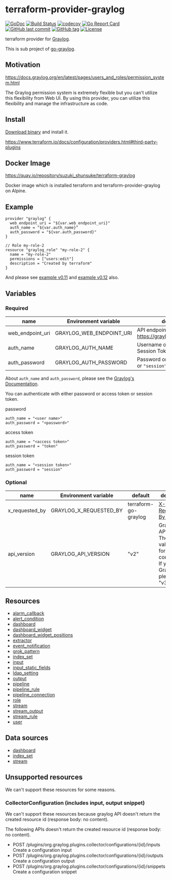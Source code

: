 # terraform-provider-graylog

[![GoDoc](http://img.shields.io/badge/go-documentation-blue.svg?style=flat-square)](http://godoc.org/github.com/suzuki-shunsuke/go-graylog/terraform)
[![Build Status](https://cloud.drone.io/api/badges/suzuki-shunsuke/go-graylog/status.svg)](https://cloud.drone.io/suzuki-shunsuke/go-graylog)
[![codecov](https://codecov.io/gh/suzuki-shunsuke/go-graylog/branch/master/graph/badge.svg)](https://codecov.io/gh/suzuki-shunsuke/go-graylog)
[![Go Report Card](https://goreportcard.com/badge/github.com/suzuki-shunsuke/go-graylog)](https://goreportcard.com/report/github.com/suzuki-shunsuke/go-graylog)
[![GitHub last commit](https://img.shields.io/github/last-commit/suzuki-shunsuke/go-graylog.svg)](https://github.com/suzuki-shunsuke/go-graylog)
[![GitHub tag](https://img.shields.io/github/tag/suzuki-shunsuke/go-graylog.svg)](https://github.com/suzuki-shunsuke/go-graylog/releases)
[![License](http://img.shields.io/badge/license-mit-blue.svg?style=flat-square)](https://raw.githubusercontent.com/suzuki-shunsuke/go-graylog/master/LICENSE)

terraform provider for [Graylog](https://www.graylog.org/).

This is sub project of [go-graylog](https://github.com/suzuki-shunsuke/go-graylog).

## Motivation

https://docs.graylog.org/en/latest/pages/users_and_roles/permission_system.html

The Graylog permission system is extremely flexible but you can't utilize this flexibility from Web UI.
By using this provider, you can utilize this flexibility and manage the infrastructure as code.

## Install

[Download binary](https://github.com/suzuki-shunsuke/go-graylog/releases) and install it.

https://www.terraform.io/docs/configuration/providers.html#third-party-plugins

## Docker Image

https://quay.io/repository/suzuki_shunsuke/terraform-graylog

Docker image which is installed terraform and terraform-provider-graylog on Alpine.

## Example

```hcl
provider "graylog" {
  web_endpoint_uri = "${var.web_endpoint_uri}"
  auth_name = "${var.auth_name}"
  auth_password = "${var.auth_password}"
}

// Role my-role-2
resource "graylog_role" "my-role-2" {
  name = "my-role-2"
  permissions = ["users:edit"]
  description = "Created by terraform"
}
```

And please see [example v0.11](example/v0.11) and [example v0.12](example/v0.12) also.

## Variables

### Required

name | Environment variable | description
--- | --- | ---
web_endpoint_uri | GRAYLOG_WEB_ENDPOINT_URI | API endpoint, for example https://graylog.example.com/api
auth_name | GRAYLOG_AUTH_NAME | Username or API token or Session Token
auth_password | GRAYLOG_AUTH_PASSWORD | Password or the literal `"token"` or `"session"`

About `auth_name` and `auth_password`, please see the [Graylog's Documentation](https://docs.graylog.org/en/latest/pages/configuration/rest_api.html).

You can authenticate with either password or access token or session token.

password

```
auth_name = "<user name>"
auth_password = "<password>"
```

access token

```
auth_name = "<access token>"
auth_password = "token"
```

session token

```
auth_name = "<session token>"
auth_password = "session"
```

### Optional

name | Environment variable | default | description
--- | --- | --- | ---
x_requested_by | GRAYLOG_X_REQUESTED_BY | terraform-go-graylog | [X-Requested-By Header](https://github.com/Graylog2/graylog2-server/blob/370dd700bc8ada5448bf66459dec9a85fcd22d58/UPGRADING.rst#protecting-against-csrf-http-header-required)
api_version | GRAYLOG_API_VERSION | "v2" | Graylog's API version. The default value is "v2" for compatibility. If you use Graylog v3, please set "v3".

## Resources

* [alarm_callback](docs/alarm_callback.md)
* [alert_condition](docs/alert_condition.md)
* [dashboard](docs/dashboard.md)
* [dashboard_widget](docs/dashboard_widget.md)
* [dashboard_widget_positions](docs/dashboard_widget_positions.md)
* [extractor](docs/extractor.md)
* [event_notification](docs/event_notification.md)
* [grok_pattern](docs/grok_pattern.md)
* [index_set](docs/index_set.md)
* [input](docs/input.md)
* [input_static_fields](docs/input_static_fields.md)
* [ldap_setting](docs/ldap_setting.md)
* [output](docs/output.md)
* [pipeline](docs/pipeline.md)
* [pipeline_rule](docs/pipeline_rule.md)
* [pipeline_connection](docs/pipeline_connection.md)
* [role](docs/role.md)
* [stream](docs/stream.md)
* [stream_output](docs/stream_output.md)
* [stream_rule](docs/stream_rule.md)
* [user](docs/user.md)

## Data sources

* [dashboard](docs/data_source_dashboard.md)
* [index_set](docs/data_source_index_set.md)
* [stream](docs/data_source_stream.md)

## Unsupported resources

We can't support these resources for some reasons.

### CollectorConfiguration (includes input, output snippet)

We can't support these resources because graylog API doesn't return the created resource id (response body: no content).

The following APIs doesn't return the created resource id (response body: no content).

* POST /plugins/org.graylog.plugins.collector/configurations/{id}/inputs Create a configuration input
* POST /plugins/org.graylog.plugins.collector/configurations/{id}/outputs Create a configuration output
* POST /plugins/org.graylog.plugins.collector/configurations/{id}/snippets Create a configuration snippet
